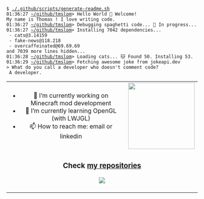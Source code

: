 <pre><code>$ <a href="https://github.com/tmslpm/tmslpm/blob/main/.github/scripts/generate-readme.sh">./.github/scripts/generate-readme.sh</a>
01:36:27 <a href="https://github.com/tmslpm/tmslpm">~/github/tmslpm</a>> Hello World 🎉 Welcome! 
My name is Thomas ! I love writing code. 
01:36:27 <a href="https://github.com/tmslpm/tmslpm">~/github/tmslpm</a>> Debugging spaghetti code... 🍝 In progress... 
01:36:27 <a href="https://github.com/tmslpm/tmslpm">~/github/tmslpm</a>> Installing 7042 dependencies... 
 - cats@3.14159 
 - fake-news@118.218 
 - overcaffeinated@69.69.69 
and 7039 more lines hidden... 
01:36:28 <a href="https://github.com/tmslpm/tmslpm">~/github/tmslpm</a>> Loading cats... 🐱 Found 50. Installing 53. 
01:36:29 <a href="https://github.com/tmslpm/tmslpm">~/github/tmslpm</a>> Fetching awesome joke from jokeapi.dev 
> What do you call a developer who doesn't comment code? 
 A developer. 
</code></pre><table style="text-align:center" align="center"> 
 <tr>
 <td>
 <ul> 
 <li>🔭 I’m currently working on Minecraft mod development</li>
 <li>🌱 I’m currently learning OpenGL (with LWJGL)</li>
 <li>📫 How to reach me: email or linkedin</li>
 </ul>
 </td>
 <td>
 <a href="https://github.com/tmslpm"><img height=175 align="center" src="https://github-readme-stats.vercel.app/api/top-langs?username=tmslpm&layout=compact&langs_count=8&card_width=320&hide_border=true&theme=transparent" /></a> 
 </td>
 </tr>
 <tr>
 <td colspan="2">
 <h3 style="text-align:center" align="center">
 Check
 <a title="Click to open and view my github repositories" alt="open url github.com/tmslpm?tab=repositories" href="https://github.com/tmslpm?tab=repositories">my repositories</a> 
 </h3> 
 <div style="text-align:center" align="center">
 <a href="https://github.com/tmslpm/tmslpm" align="center" title="Click to open and view the repositorie: Portfolio" alt="open url github.com/tmslpm/portfolio">
 <img align="center" src="https://github-readme-stats.vercel.app/api/pin/?username=tmslpm&repo=tmslpm&border_radius=0&theme=transparent" />
 </a> 
 </div> 
 <br/>
 </td>
 </tr>
 </table>
